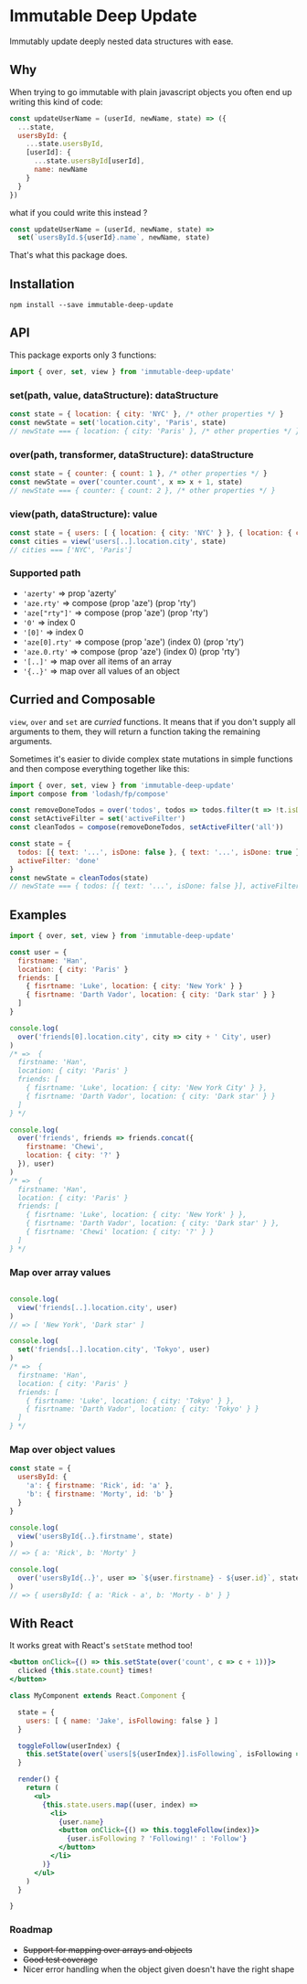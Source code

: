 # Immutable Deep Update

Immutably update deeply nested data structures with ease.

## Why
When trying to go immutable with plain javascript
objects you often end up writing this kind of code:
```js
const updateUserName = (userId, newName, state) => ({
  ...state,
  usersById: {
    ...state.usersById,
    [userId]: {
      ...state.usersById[userId],
      name: newName
    }
  }
})
```
what if you could write this instead ?

```js
const updateUserName = (userId, newName, state) =>
  set(`usersById.${userId}.name`, newName, state)
```

That's what this package does.

## Installation

```
npm install --save immutable-deep-update
```

## API

This package exports only 3 functions:
```js
import { over, set, view } from 'immutable-deep-update'
```

### set(path, value, dataStructure): dataStructure
```js
const state = { location: { city: 'NYC' }, /* other properties */ }
const newState = set('location.city', 'Paris', state)
// newState === { location: { city: 'Paris' }, /* other properties */ }
```

### over(path, transformer, dataStructure): dataStructure
```js
const state = { counter: { count: 1 }, /* other properties */ }
const newState = over('counter.count', x => x + 1, state)
// newState === { counter: { count: 2 }, /* other properties */ }
```

### view(path, dataStructure): value
```js
const state = { users: [ { location: { city: 'NYC' } }, { location: { city: 'Paris' } } ] }
const cities = view('users[..].location.city', state)
// cities === ['NYC', 'Paris']
```

### Supported path
- `'azerty'` => prop 'azerty'
- `'aze.rty'` => compose (prop 'aze') (prop 'rty')
- `'aze["rty"]'` => compose (prop 'aze') (prop 'rty')
- `'0'` => index 0
- `'[0]'` => index 0
- `'aze[0].rty'` => compose (prop 'aze') (index 0) (prop 'rty')
- `'aze.0.rty'` => compose (prop 'aze') (index 0) (prop 'rty')
- `'[..]'` => map over all items of an array
- `'{..}'` => map over all values of an object

## Curried and Composable
`view`, `over` and `set` are *curried* functions. It means that if you don't supply all
arguments to them, they will return a function taking the remaining arguments.

Sometimes it's easier to divide complex state mutations in simple functions and
then compose everything together like this:

```js
import { over, set, view } from 'immutable-deep-update'
import compose from 'lodash/fp/compose'

const removeDoneTodos = over('todos', todos => todos.filter(t => !t.isDone))
const setActiveFilter = set('activeFilter')
const cleanTodos = compose(removeDoneTodos, setActiveFilter('all'))

const state = {
  todos: [{ text: '...', isDone: false }, { text: '...', isDone: true }],
  activeFilter: 'done'
}
const newState = cleanTodos(state)
// newState === { todos: [{ text: '...', isDone: false }], activeFilter: 'all' }
```

## Examples
```js
import { over, set, view } from 'immutable-deep-update'

const user = {
  firstname: 'Han',
  location: { city: 'Paris' }
  friends: [
    { fisrtname: 'Luke', location: { city: 'New York' } }
    { fisrtname: 'Darth Vador', location: { city: 'Dark star' } }
  ]
}

console.log(
  over('friends[0].location.city', city => city + ' City', user)
)
/* =>  {
  firstname: 'Han',
  location: { city: 'Paris' }
  friends: [
    { fisrtname: 'Luke', location: { city: 'New York City' } },
    { fisrtname: 'Darth Vador', location: { city: 'Dark star' } }
  ]
} */

console.log(
  over('friends', friends => friends.concat({
    firstname: 'Chewi',
    location: { city: '?' }
  }), user)
)
/* =>  {
  firstname: 'Han',
  location: { city: 'Paris' }
  friends: [
    { fisrtname: 'Luke', location: { city: 'New York' } },
    { fisrtname: 'Darth Vador', location: { city: 'Dark star' } },
    { fisrtname: 'Chewi' location: { city: '?' } }
  ]
} */
```

### Map over array values
```js

console.log(
  view('friends[..].location.city', user)
)
// => [ 'New York', 'Dark star' ]

console.log(
  set('friends[..].location.city', 'Tokyo', user)
)
/* =>  {
  firstname: 'Han',
  location: { city: 'Paris' }
  friends: [
    { fisrtname: 'Luke', location: { city: 'Tokyo' } },
    { fisrtname: 'Darth Vador', location: { city: 'Tokyo' } }
  ]
} */
```

### Map over object values
```js
const state = {
  usersById: {
    'a': { firstname: 'Rick', id: 'a' },
    'b': { firstname: 'Morty', id: 'b' }
  }
}

console.log(
  view('usersById{..}.firstname', state)
)
// => { a: 'Rick', b: 'Morty' }

console.log(
  over('usersById{..}', user => `${user.firstname} - ${user.id}`, state)
)
// => { usersById: { a: 'Rick - a', b: 'Morty - b' } }
```

## With React
It works great with React's `setState` method too!

```jsx
<button onClick={() => this.setState(over('count', c => c + 1))}>
  clicked {this.state.count} times!
</button>
```

```jsx
class MyComponent extends React.Component {

  state = {
    users: [ { name: 'Jake', isFollowing: false } ]
  }

  toggleFollow(userIndex) {
    this.setState(over(`users[${userIndex}].isFollowing`, isFollowing => !isFollowing))
  }

  render() {
    return (
      <ul>
        {this.state.users.map((user, index) =>
          <li>
            {user.name}
            <button onClick={() => this.toggleFollow(index)}>
              {user.isFollowing ? 'Following!' : 'Follow'}
            </button>
          </li>
        )}
      </ul>
    )
  }

}
```

### Roadmap
- ~~Support for mapping over arrays and objects~~
- ~~Good test coverage~~
- Nicer error handling when the object given doesn't have the right shape

